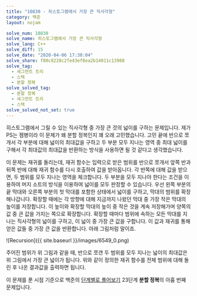 ```yaml
---
title: "10830 - 히스토그램에서 가장 큰 직사각형"
category: 백준
layout: nojam

solve_num: 10830
solve_name: 히스토그램에서 가장 큰 직사각형
solve_lang: C++
solve_diff: 15
solve_date: "2020-04-06 17:38:04"
solve_share: f80c8228c2fe43ef8ea2b14011c13988
solve_tag:
  - 세그먼트 트리
  - 스택
  - 분할 정복
solve_solved_tag:
  - 분할 정복
  - 세그먼트 트리
  - 스택
solve_solved_not_set: true
---
```


히스토그램에서 그릴 수 있는 직사각형 중 가장 큰 것의 넓이를 구하는 문제입니다. 제가 PS는 젬병이라 이 문제가 왜 분할 정복인지 꽤 오래 고민했습니다. 고민 끝에 반으로 쪼개서 각 부분에 대해 넓이의 최대값을 구하고 두 부분 모두 지나는 영역 중 최대 넓이를 구해서 각 최대값의 최대값을 반환하는 방식을 사용하면 될 것 같다고 생각했습니다.

이 문제는 재귀를 돌리는데, 재귀 함수는 입력으로 받은 범위를 반으로 쪼개서 앞쪽 반과 뒤쪽 반에 대해 재귀 함수를 다시 호출하여 값을 받아옵니다. 각 반쪽에 대해 값을 받으면, 두 범위를 모두 지나는 영역을 체크합니다. 두 부분을 모두 지나야 한다는 조건을 이용하여 머지 소트의 방식을 이용하여 넓이를 모두 판정할 수 있습니다. 우선 왼쪽 부분의 끝 막대와 오른쪽 부분의 첫 막대를 포함한 상태에서 넓이를 구하고, 막대의 범위를 확장해나갑니다. 확장할 때에는 각 방향에 대해 지금까지 나왔던 막대 중 가장 작은 막대의 높이를 저장합니다. 이 높이와 확장할 막대의 높이 중 작은 것을 계속 저장해가며 양쪽의 값 중 큰 값을 가지는 쪽으로 확장합니다. 확장할 때마다 범위에 속하는 모든 막대를 지나는 직사각형의 넓이를 구하고, 이 넓이 중 가장 큰 값을 구합니다. 이 값과 재귀를 통해 얻은 값들 중 가장 큰 값을 반환합니다. 아래 그림처럼 말이죠.

![Recursion]({{ site.baseurl }}/images/6549_0.png)

주어진 범위가 위 그림과 같을 때, 반으로 쪼갠 두 범위를 모두 지나는 넓이의 최대값은 위 그림에서 가장 큰 넓이가 됩니다. 위와 같이 정의한 재귀 함수를 전체 범위에 대해 돌린 후 나온 결과값을 출력하면 됩니다.

이 문제를 푼 시점 기준으로 백준의 [단계별로 풀어보기](http://noj.am/p/s) 23단계 **분할 정복**의 아홉 번째 문제입니다.
